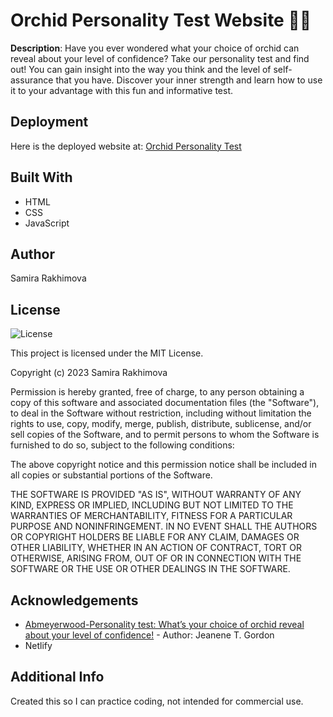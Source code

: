 # Orchid Personality Test Website 💐💐
<strong>Description</strong>: Have you ever wondered what your choice of orchid can reveal about your level of confidence? Take our personality test and find out! You can gain insight into the way you think and the level of self-assurance that you have. Discover your inner strength and learn how to use it to your advantage with this fun and informative test.

## Deployment 
Here is the deployed website at: <a href="https://orchid-personality-test.netlify.app/">Orchid Personality Test</a>

## Built With 
* HTML
* CSS
* JavaScript

## Author
Samira Rakhimova

## License

![License](https://img.shields.io/badge/license-MIT%20License-blue.svg)

This project is licensed under the MIT License.

Copyright (c) 2023 Samira Rakhimova

Permission is hereby granted, free of charge, to any person obtaining a copy
of this software and associated documentation files (the "Software"), to deal
in the Software without restriction, including without limitation the rights
to use, copy, modify, merge, publish, distribute, sublicense, and/or sell
copies of the Software, and to permit persons to whom the Software is
furnished to do so, subject to the following conditions:

The above copyright notice and this permission notice shall be included in all
copies or substantial portions of the Software.

THE SOFTWARE IS PROVIDED "AS IS", WITHOUT WARRANTY OF ANY KIND, EXPRESS OR
IMPLIED, INCLUDING BUT NOT LIMITED TO THE WARRANTIES OF MERCHANTABILITY,
FITNESS FOR A PARTICULAR PURPOSE AND NONINFRINGEMENT. IN NO EVENT SHALL THE
AUTHORS OR COPYRIGHT HOLDERS BE LIABLE FOR ANY CLAIM, DAMAGES OR OTHER
LIABILITY, WHETHER IN AN ACTION OF CONTRACT, TORT OR OTHERWISE, ARISING FROM,
OUT OF OR IN CONNECTION WITH THE SOFTWARE OR THE USE OR OTHER DEALINGS IN THE
SOFTWARE.



## Acknowledgements
* <a href="https://abmeyerwood.com/personality-test-whats-your-choice-of-orchid-reveal-about-your-level-of-confidence/#Orchid_1">Abmeyerwood-Personality test: What’s your choice of orchid reveal about your level of confidence!</a> - Author: Jeanene T. Gordon
* Netlify

## Additional Info
Created this so I can practice coding, not intended for commercial use. 
